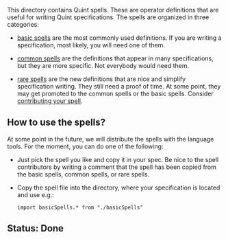 This directory contains Quint spells. These are operator definitions that are
useful for writing Quint specifications. The spells are organized in three
categories:

 - [basic spells](./basicSpells.qnt) are the most commonly used definitions.
   If you are writing a specification, most likely, you will need one of them.

 - [common spells](./commonSpells.qnt) are the definitions that appear in many
   specifications, but they are more specific. Not everybody would need them.

 - [rare spells](./rareSpells.qnt) are the new definitions that are nice and
   simplify specification writing. They still need a proof of time. At some
   point, they may get promoted to the common spells or the basic spells.
   Consider [contributing your spell](./contribute-your-spell.md).

## How to use the spells?

At some point in the future, we will distribute the spells with the language
tools. For the moment, you can do one of the following:

 - Just pick the spell you like and copy it in your spec.
   Be nice to the spell contributors by writing a comment that the spell has
   been copied from the basic spells, common spells, or rare spells.

 - Copy the spell file into the directory, where your specification is located
   and use e.g.:
   
   ```
   import basicSpells.* from "./basicSpells"
   ```

## Status: Done